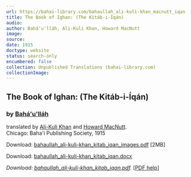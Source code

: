 ```yaml
---
url: https://bahai-library.com/bahaullah_ali-kuli-khan_macnutt_iqan
title: The Book of Ighan: (The Kitáb-i-Íqán)
audio: 
author: Bahá'u'lláh, Ali-Kuli Khan, Howard MacNutt
image: 
source: 
date: 1915
doctype: website
status: search-only
encumbered: false
collection: Unpublished Translations (bahai-library.com)
collectionImage: 
---
```



## The Book of Ighan: (The Kitáb-i-Íqán)

### by [Bahá'u'lláh](https://bahai-library.com/author/Bahá'u'lláh)

translated by [Ali-Kuli Khan](https://bahai-library.com/author/Ali-Kuli+Khan) and [Howard MacNutt](https://bahai-library.com/author/Howard+MacNutt).  
Chicago: Baha'i Publishing Society, 1915


Download: [bahaullah\_ali-kuli-khan\_kitab\_iqan\_images.pdf](https://bahai-library.com/pdf/b/bahaullah_ali-kuli-khan_kitab_iqan_images.pdf) \[2MB\]

Download: [bahaullah\_ali-kuli-khan\_kitab_iqan.docx](https://bahai-library.com/docs/b/bahaullah_ali-kuli-khan_kitab_iqan.docx)

_Download: [bahaullah\_ali-kuli-khan\_kitab_iqan.pdf](https://bahai-library.com/pdf/b/bahaullah_ali-kuli-khan_kitab_iqan.pdf)._ \[[PDF help](https://bahai-library.com/pdf/)\]